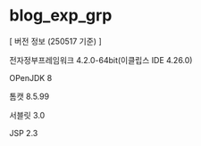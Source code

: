 # blog_exp_grp

[ 버전 정보 (250517 기준) ]

전자정부프레임워크 4.2.0-64bit(이클립스 IDE 4.26.0)

OPenJDK 8

톰캣 8.5.99

서블릿 3.0

JSP 2.3
